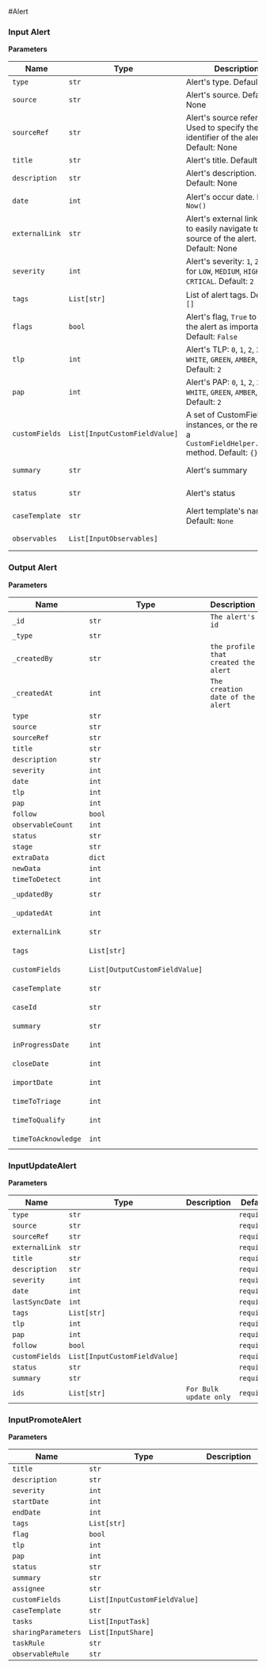 #Alert 

### Input Alert

**Parameters**

| Name                 | Type                             | Description                                    | Default             |
|----------------------|-----------------------           |------------------------------------------------|---------------------|
| ```type```           | ```str```                        | Alert's type. Default: None                    | required            |
| ```source```         | ```str```                        | Alert's source. Default: None                  | required            |              
| ```sourceRef```      | ```str```                        | Alert's source reference. Used to specify the unique identifier of the alert. Default: None                                                                                              | required            |
| ```title```          | ```str```                        | Alert's title. Default: None                   | required            |
| ```description```    | ```str```                        | Alert's description. Default: None             | required            |
| ```date```           | ```int```                        | Alert's occur date. Default: ```Now()```       | Not required        |
| ```externalLink```   | ```str```                        | Alert's external link. Used to easily navigate to the source of the alert. Default: None                                                                                                       | Not required        |
| ```severity```       | ```int```                        | Alert's severity: ```1```, ```2```, ```3```, ```4``` for ```LOW```, ```MEDIUM```, ```HIGH```, ```CRTICAL```. Default: ```2```                                                                | Not required        |  
| ```tags```           | ```List[str]```                  | List of alert tags. Default: ```[]```          | Not required        |
| ```flags```          | ```bool```                       | Alert's flag, ```True``` to mark the alert as important. Default: ```False```                                                                                                | Not required        |
| ```tlp```            | ```int```                        | Alert's TLP: ```0```, ```1```, ```2```, ```3``` for ```WHITE```, ```GREEN```, ```AMBER```, ```RED```. Default: ```2```                                                                   | Not required        |
| ```pap```            | ```int```                        | Alert's PAP: ```0```, ```1```, ```2```, ```3``` for ```WHITE```, ```GREEN```, ```AMBER```, ```RED```. Default: ```2```                                                                   | Not required        |
| ```customFields```   | ```List[InputCustomFieldValue]```| A set of CustomField instances, or the result of a ```CustomFieldHelper.build()``` method. Default: ```{}```                                                                                  | Not required        |
| ```summary```        | ```str```                        | Alert's summary                                | Not required        |
| ```status```         | ```str```                        | Alert's status                                 | Not required        |
| ```caseTemplate```   | ```str```                        | Alert template's name. Default: ```None```     | Not required        |
| ```observables```    | ```List[InputObservables]```     |                                                | Not required        | 

### Output Alert 

**Parameters**

| Name | Type | Description | Default |
|------|------|-------------|---------|
|```_id ```      |```str ```      |```The alert's id ```             |```required ```         |
|```_type ```      |```str ```      |``` ```             |```required ```         |
|```_createdBy ```      |```str ```      |```the profile that created the alert ```             |```required ```         |
|```_createdAt ```      |```int ```      |```The creation date of the alert ```             |```required ```         |
|```type ```      |```str ```      |``` ```             |```required ```         |
|```source ```      |```str ```      |``` ```             |```required ```         |
|```sourceRef ```      |```str ```      |``` ```             |```required ```         |
|```title ```      |```str ```      |``` ```             |```required ```         |
|```description ```      |```str ```      |``` ```             |```required ```         |
|```severity ```      |```int ```      |``` ```             |```required ```         |
|```date ```      |```int ```      |``` ```             |```required ```         |
|```tlp ```      |```int ```      |``` ```             |```required ```         |
|```pap ```      |```int ```      |``` ```             |```required ```         |
|```follow ```      |```bool ```      |``` ```             |```required ```         |
|```observableCount ```      |```int ```      |``` ```             |```required ```         |
|```status ```      |```str ```      |``` ```             |```required ```         |
|```stage ```      |```str ```      |``` ```             |```required ```         |
|```extraData ```      |```dict ```      |``` ```             |```required ```         |
|```newData ```      |```int ```      |``` ```             |```required ```         |
|```timeToDetect ```      |```int ```      |``` ```             |```required ```         |
|```_updatedBy ```      |```str ```      |``` ```             |```Not required ```         |
|```_updatedAt ```      |```int ```      |``` ```             |```Not required ```         |
|```externalLink ```      |```str ```      |``` ```             |```Not required ```         |
|```tags ```      |```List[str] ```      |``` ```             |```Not required ```         |
|```customFields ```      |```List[OutputCustomFieldValue] ```      |``` ```             |```Not required ```         |
|```caseTemplate ```      |```str ```      |``` ```             |```Not required ```         |
|```caseId ```      |```str ```      |``` ```             |```Not required ```         |
|```summary ```      |```str ```      |``` ```             |```Not required ```         |
|```inProgressDate ```      |```int ```      |``` ```             |```Not required ```         |
|```closeDate ```      |```int ```      |``` ```             |```Not required ```         |
|```importDate ```      |```int ```      |``` ```             |```Not required ```         |
|```timeToTriage ```      |```int ```      |``` ```             |```Not required ```         |
|```timeToQualify ```      |```int ```      |``` ```             |```Not required ```         |
|```timeToAcknowledge ```      |```int ```      |``` ```             |```Not required ```         |


### InputUpdateAlert

**Parameters**

| Name | Type | Description | Default |
|------|------|-------------|---------|
|```type ```      |```str ```      |``` ```             |```required ```         |
|```source ```      |```str ```      |``` ```             |```required ```         |
|```sourceRef ```      |```str ```      |``` ```             |```required ```         |
|```externalLink ```      |```str ```      |``` ```             |```required ```         |
|```title```      |```str ```      |``` ```             |```required ```         |
|```description ```      |```str ```      |``` ```             |```required ```         |
|```severity```      |```int ```      |``` ```             |```required ```         |
|```date```      |```int ```      |``` ```             |```required ```         |
|```lastSyncDate ```      |```int ```      |``` ```             |```required ```         |
|```tags```      |```List[str] ```      |``` ```             |```required ```         |
|```tlp ```      |```int ```      |``` ```             |```required ```         |
|```pap ```      |```int ```      |``` ```             |```required ```         |
|```follow ```      |```bool ```      |``` ```             |```required ```         |
|```customFields```      |```List[InputCustomFieldValue] ```      |``` ```             |```required ```         |
|```status ```      |```str ```      |``` ```             |```required ```         |
|```summary```      |```str ```      |``` ```             |```required ```         |
|```ids ```      |```List[str] ```      |```For Bulk update only ```             |```required ```         |


### InputPromoteAlert

**Parameters**

| Name | Type | Description | Default |
|------|------|-------------|---------|
|```title ```      |```str ```      |``` ```             |```required ```         |
|```description ```      |```str ```      |``` ```             |```required ```         |
|```severity```      |```int```      |``` ```             |```required ```         |
|```startDate ```      |```int```      |``` ```             |```required ```         |
|```endDate```      |```int```      |``` ```             |```required ```         |
|```tags ```      |```List[str]```      |``` ```             |```required ```         |
|```flag```      |```bool```      |``` ```             |```required ```         |
|```tlp```      |```int```      |``` ```             |```required ```         |
|```pap ```      |```int```      |``` ```             |```required ```         |
|```status```      |```str```      |``` ```             |```required ```         |
|```summary```      |```str```      |``` ```             |```required ```         |
|```assignee```      |```str```      |``` ```             |```required ```         |
|```customFields```      |```List[InputCustomFieldValue]```      |``` ```             |```required ```         |
|```caseTemplate```      |```str```      |``` ```             |```required ```         |
|```tasks```      |```List[InputTask]```      |``` ```             |```required ```         |
|```sharingParameters```      |```List[InputShare]```      |``` ```             |```required ```         |
|```taskRule```      |```str ```      |``` ```             |```required ```         |
|```observableRule```      |```str ```      |``` ```             |```required ```         |